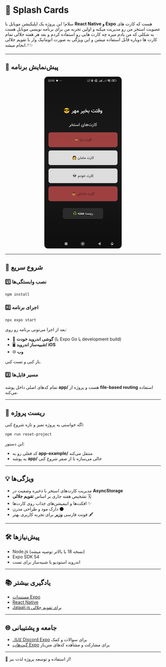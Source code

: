 
# 🌊 Splash Cards

سلام! این پروژه یک اپلیکیشن موبایل با **React Native و Expo** هست که کارت های عضویت استخر من رو مدیریت میکنه و اولین تجربه من برای برنامه نویسی موبایل هست به شکلی که من یادم میره چه کارت هایی رو استفاده کردم و بعد هر هفته جلالی تمام کارت ها دوباره قابل استفاده میشن و این ویژگی به صورت اتوماتیک وار با تقویم جلالی انجام میشه.🃏✨

---

## 📸 پیش‌نمایش برنامه

<div style="text-align:center;">
  <img src="./Screenshot.jpg" alt="Screenshot" width="250" style="border-radius: 12px; border: 1px solid #ccc;" />
</div>


---

## 🚀 شروع سریع

### 1️⃣ نصب وابستگی‌ها

```bash
npm install
```

### 2️⃣ اجرای برنامه

```bash
npx expo start
```

بعد از اجرا می‌تونی برنامه رو روی:

- 📱 **گوشی اندروید خودت** (با Expo Go یا development build)
- 🖥️ **شبیه‌ساز اندروید/ iOS**
- 🌐 **وب**

باز کنی و تست کنی.

### 3️⃣ مسیر فایل‌ها

تمام کدهای اصلی داخل پوشه **app/** هست و پروژه از **file-based routing** استفاده می‌کنه.

---

## 🧹 ریست پروژه

اگه خواستی یه پروژه تمیز و تازه شروع کنی:

```bash
npm run reset-project
```

این دستور:

- کد فعلی رو به **app-example/** منتقل می‌کنه
- یه پوشه **app/** خالی می‌سازه تا از صفر شروع کنی

---

## 💡 ویژگی‌ها

- مدیریت کارت‌های استخر با ذخیره وضعیت در **AsyncStorage**
- تشخیص هفته جاری بر اساس **تقویم جلالی** 🗓️
- افکت‌ها و انیمیشن‌های جذاب روی کارت‌ها ✨
- دارک مود و طراحی مدرن 🌑
- فونت فارسی **وزیر** برای تجربه کاربری بهتر 🖋️

---

## 🛠️ پیش‌نیازها

- Node.js (نسخه 18 یا بالاتر توصیه میشه)
- Expo SDK 54
- اندروید استودیو یا شبیه‌ساز برای تست

---

## 📚 یادگیری بیشتر

- [مستندات Expo](https://docs.expo.dev)
- [React Native](https://reactnative.dev/)
- [Jalaali.js برای تقویم جلالی](https://github.com/jalaali/jalaali-js)

---

## 🌐 جامعه و پشتیبانی

- [کانال Discord Expo](https://chat.expo.dev) برای سوالات و کمک
- [گیت‌هاب Expo](https://github.com/expo/expo) برای مشارکت و مشاهده کدهای متن‌باز

---

💌 از استفاده و توسعه پروژه لذت ببر!

```

```
